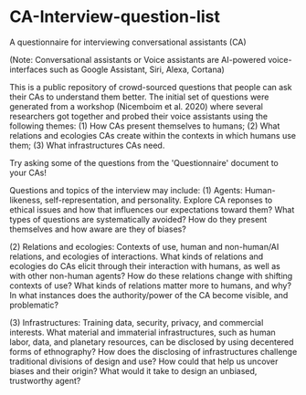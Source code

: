 # CA-Interview-question-list
A questionnaire for interviewing conversational assistants (CA)

(Note: Conversational assistants or Voice assistants are AI-powered voice-interfaces such as Google Assistant, Siri, Alexa, Cortana)

This is a public repository of crowd-sourced questions that people can ask their CAs to understand them better. The initial set of questions were generated from a workshop (Nicemboim et al. 2020) where several researchers got together and probed their voice assistants using the following themes: 
(1) How CAs present themselves to humans;
(2) What relations and ecologies CAs create within the contexts in which humans use them; 
(3) What infrastructures CAs need.

Try asking some of the questions from the 'Questionnaire' document to your CAs!

Questions and topics of the interview may include:
(1) Agents: Human-likeness, self-representation, and personality. Explore CA reponses to ethical issues and how that influences our expectations toward them? What types of questions are systematically avoided? How do they present themselves and how aware are they of biases?

(2) Relations and ecologies: Contexts of use, human and non-human/AI relations, and ecologies of interactions. What kinds of relations and ecologies do CAs elicit through their interaction with humans, as well as with other non-human agents? How do these relations change with shifting contexts of use? What kinds of relations matter more to humans, and why? In what instances does the authority/power of the CA become visible, and problematic?

(3) Infrastructures: Training data, security, privacy, and commercial interests. What material and immaterial infrastructures, such as human labor, data, and planetary resources, can be disclosed by using decentered forms of ethnography? How does the disclosing of infrastructures challenge traditional divisions of design and use? How could that help us uncover biases and their origin? What would it take to design an unbiased, trustworthy agent?
